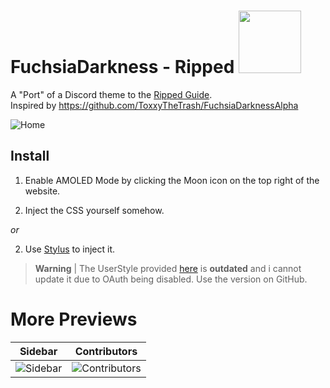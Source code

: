 # FuchsiaDarkness - Ripped <img src="https://furry.forsale/erigedHNo5.png?key=ConfJ5Fkbk0V3k" width="100" height="100">

A "Port" of a Discord theme to the [Ripped Guide](https://ripped.guide).  
Inspired by https://github.com/ToxxyTheTrash/FuchsiaDarknessAlpha

![Home](https://furry.forsale/aDxuRb6Way.png?key=eCEbCxI8hKJPek)

## Install

1. Enable AMOLED Mode by clicking the Moon icon on the top right of the website.

2. Inject the CSS yourself somehow.

 _or_

2. Use [Stylus](https://add0n.com/stylus.html) to inject it.

> **Warning** |
> The UserStyle provided [here](https://userstyles.world/style/5024/fuchsiadarkness-ripped) is **outdated** and i cannot update it due to OAuth being disabled. Use the version on GitHub.

# More Previews

Sidebar                                                              |  Contributors
:-------------------------------------------------------------------:|:------------------------------------------------------------------------:
![Sidebar](https://furry.forsale/Sw423Mp3rj.png?key=0sgzUHWVe1utcf)  |  ![Contributors](https://furry.forsale/tEYw7YHkTr.png?key=1hKJcuOh5I1NkV)
